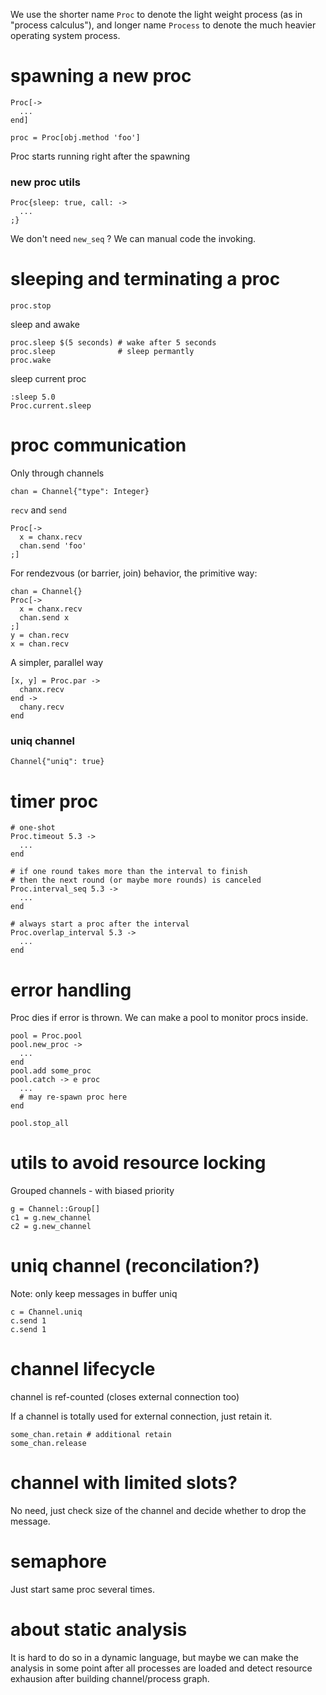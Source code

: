 We use the shorter name `Proc` to denote the light weight process (as in "process calculus"), and longer name `Process` to denote the much heavier operating system process.

# spawning a new proc

    Proc[->
      ...
    end]

    proc = Proc[obj.method 'foo']

Proc starts running right after the spawning

### new proc utils

    Proc{sleep: true, call: ->
      ...
    ;}

We don't need `new_seq` ? We can manual code the invoking.

# sleeping and terminating a proc

    proc.stop

sleep and awake

    proc.sleep $(5 seconds) # wake after 5 seconds
    proc.sleep              # sleep permantly
    proc.wake

sleep current proc

    :sleep 5.0
    Proc.current.sleep

# proc communication

Only through channels

    chan = Channel{"type": Integer}

`recv` and `send`

    Proc[->
      x = chanx.recv
      chan.send 'foo'
    ;]

For rendezvous (or barrier, join) behavior, the primitive way:

    chan = Channel{}
    Proc[->
      x = chanx.recv
      chan.send x
    ;]
    y = chan.recv
    x = chan.recv

A simpler, parallel way

    [x, y] = Proc.par ->
      chanx.recv
    end ->
      chany.recv
    end

### uniq channel

    Channel{"uniq": true}

# timer proc

    # one-shot
    Proc.timeout 5.3 ->
      ...
    end

    # if one round takes more than the interval to finish
    # then the next round (or maybe more rounds) is canceled
    Proc.interval_seq 5.3 ->
      ...
    end

    # always start a proc after the interval
    Proc.overlap_interval 5.3 ->
      ...
    end

# error handling

Proc dies if error is thrown. We can make a pool to monitor procs inside.

    pool = Proc.pool
    pool.new_proc ->
      ...
    end
    pool.add some_proc
    pool.catch -> e proc
      ...
      # may re-spawn proc here
    end

    pool.stop_all

# utils to avoid resource locking

Grouped channels - with biased priority

    g = Channel::Group[]
    c1 = g.new_channel
    c2 = g.new_channel

# uniq channel (reconcilation?)

Note: only keep messages in buffer uniq

    c = Channel.uniq
    c.send 1
    c.send 1

# channel lifecycle

channel is ref-counted (closes external connection too)

If a channel is totally used for external connection, just retain it.

    some_chan.retain # additional retain
    some_chan.release

# channel with limited slots?

No need, just check size of the channel and decide whether to drop the message.

# semaphore

Just start same proc several times.

# about static analysis

It is hard to do so in a dynamic language, but maybe we can make the analysis in some point after all processes are loaded and detect resource exhausion after building channel/process graph.

